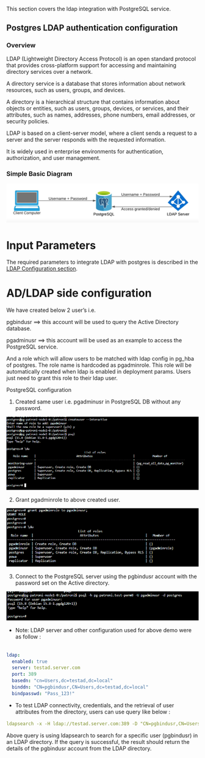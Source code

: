 This section covers the ldap integration with PostgreSQL service.

## Postgres LDAP authentication configuration
### Overview
LDAP (Lightweight Directory Access Protocol) is an open standard protocol that provides cross-platform support for accessing and maintaining directory services over a network.

A directory service is a database that stores information about network resources, such as users, groups, and devices.

A directory is a hierarchical structure that contains information about objects or entities, such as users, groups, devices, or services, and their attributes, such as names, addresses, phone numbers, email addresses, or security policies.

LDAP is based on a client-server model, where a client sends a request to a server and the server responds with the requested information.

It is widely used in enterprise environments for authentication, authorization, and user management.

### Simple Basic Diagram

![img.png](../images/features/ldap_basic_structure.png)

# Input Parameters

The required parameters to integrate LDAP with postgres is described in the [LDAP Configuration section](/docs/public/installation.md#ldap).

# AD/LDAP side configuration
We have created below 2 user’s i.e.

pgbindusr ==> this account will be used to query the Active Directory database.

pgadminusr ==> this account will be used as an example to access the PostgreSQL service.

And a role which will allow users to be matched with ldap config in pg_hba of postgres. The role name is hardcoded as pgadminrole.
This role will be automatically created when ldap is enabled in deployment params. Users just need to grant this role to their ldap user.

PostgreSQL configuration
1) Created same user i.e. pgadminusr in PostgreSQL DB without any password.

![img_1.png](../images/features/ldap_create_user.png)

2) Grant pgadminrole to above created user.

![img.png](../images/features/grant_role_to_user.png)

3) Connect to the PostgreSQL server using the pgbindusr account with the password set on the Active directory.

![img_2.png](../images/features/ldap_user_login.png)

* Note: LDAP server and other configuration used for above demo were as follow : 

```yaml

ldap:
  enabled: true
  server: testad.server.com
  port: 389
  basedn: "cn=Users,dc=testad,dc=local"
  binddn: "CN=pgbindusr,CN=Users,dc=testad,dc=local"
  bindpasswd: "Pass_123!"
```
* To test LDAP connectivity, credentials, and the retrieval of user attributes from the directory, users can use query like below :

```yaml
ldapsearch -x -H ldap://testad.server.com:389 -D "CN=pgbindusr,CN=Users,dc=testad,dc=local" -w "Pass_123!" -b "dc=testad,dc=local" "(sAMAccountName=pgbindusr)"
```

Above query is using ldapsearch to search for a specific user (pgbindusr) in an LDAP directory. If the query is successful, the result should return the details of the pgbindusr account from the LDAP directory.






